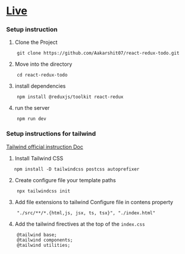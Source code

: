 # [Live]() 
  

### Setup instruction

1. Clone the Project

```
    git clone https://github.com/Aakarshit07/react-redux-todo.git
```
2. Move into the directory

```
    cd react-redux-todo
```

3. install dependencies

```
    npm install @reduxjs/toolkit react-redux
```

4. run the server

```
    npm run dev
```


### Setup instructions for  tailwind

[Tailwind official instruction Doc](https://tailwindcss.com/docs/installation)

1. Install Tailwind CSS

```
   npm install -D tailwindcss postcss autoprefixer
```

2. Create configure file your template paths

```
    npx tailwindcss init
```

3. Add file extensions to tailwind Configure file in contens property

```
    "./src/**/*.{html,js, jsx, ts, tsx}", "./index.html"
```

4. Add the tailwind firectives at the top of the `index.css`

```
    @tailwind base;
    @tailwind components;
    @tailwind utilities;
```